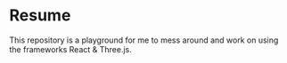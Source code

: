 # Resume
This repository is a playground for me to mess around and work on using the frameworks React &amp; Three.js. 
